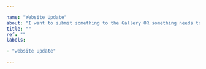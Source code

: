 ```yaml
---

name: "Website Update"
about: "I want to submit something to the Gallery OR something needs to be fixed on the website!"
title: ""
ref: ""
labels:

- "website update"

---
```


<!-- Submissions will be vetted before being added, and fixes may take some time to apply -->
